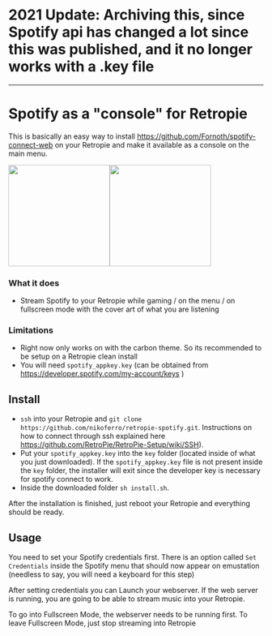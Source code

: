 # 2021 Update: Archiving this, since Spotify api has changed a lot since this was published, and it no longer works with a .key file

----


# Spotify as a "console" for Retropie

This is basically an easy way to install https://github.com/Fornoth/spotify-connect-web on your Retropie and make it available as a console on the main menu.

<img src="https://user-images.githubusercontent.com/8658960/35447446-85ddce6e-0296-11e8-9c74-3ed590ceb6aa.jpg" width="200" height="200"><img src="https://user-images.githubusercontent.com/8658960/35445914-f44aa9bc-0291-11e8-960a-ba479c33cd50.jpg" width="200" height="200">

### What it does

* Stream Spotify to your Retropie while gaming / on the menu / on fullscreen mode with the cover art of what you are listening

### Limitations

* Right now only works on with the carbon theme. So its recommended to be setup on a Retropie clean install
* You will need `spotify_appkey.key` (can be obtained from https://developer.spotify.com/my-account/keys )

## Install

- `ssh` into your Retropie and `git clone https://github.com/nikoferro/retropie-spotify.git`. Instructions on how to connect through ssh explained here https://github.com/RetroPie/RetroPie-Setup/wiki/SSH).
- Put your `spotify_appkey.key` into the `key` folder (located inside of what you just downloaded). If the `spotify_appkey.key` file is not present inside the `key` folder, the installer will exit since the developer key is necessary for spotify connect to work.
- Inside the downloaded folder `sh install.sh`.

After the installation is finished, just reboot your Retropie and everything should be ready.

## Usage

You need to set your Spotify credentials first. There is an option called `Set Credentials` inside the Spotify menu that should now appear on emustation (needless to say, you will need a keyboard for this step)

After setting credentials you can Launch your webserver. If the web server is running, you are going to be able to stream music into your Retropie.

To go into Fullscreen Mode, the webserver needs to be running first.
To leave Fullscreen Mode, just stop streaming into Retropie
